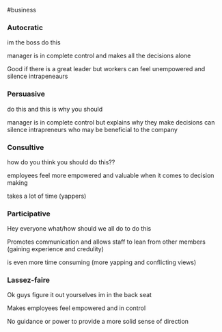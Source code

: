 #business 
### Autocratic  
im the boss do this 

manager is in complete control and makes all the decisions alone 

Good if there is a great leader but workers can feel unempowered and silence intrapeneaurs 
### Persuasive 
do this and this is why you should

manager is in complete control but explains why they make decisions
can silence intrapreneurs who may be beneficial to the company 

### Consultive
how do you think you should do this??

employees feel more empowered and valuable when it comes to decision making

takes a lot of time (yappers)

### Participative 

Hey everyone what/how should we all do to do this

Promotes communication and allows staff to lean from other members (gaining experience and credulity)

is even more time consuming (more yapping and conflicting views)
### Lassez-faire

Ok guys figure it out yourselves im in the back seat

Makes employees feel empowered and in control 

No guidance or power to provide a more solid sense of direction 
